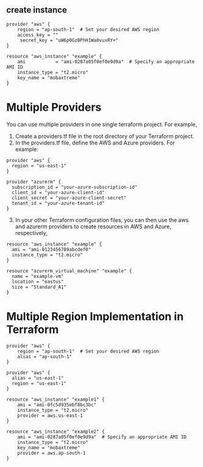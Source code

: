 ## create instance
```
provider "aws" {
    region = "ap-south-1"  # Set your desired AWS region
    access_key = ""
     secret_key = "uW6p0GzBPhH1Wa0vuxRY+"
}

resource "aws_instance" "example" {
    ami           = "ami-0287a05f0ef0e9d9a"  # Specify an appropriate AMI ID
    instance_type = "t2.micro"
    key_name = "mobaxtreme"
}
```

# Multiple Providers

You can use multiple providers in one single terraform project. For example,


1. Create a providers.tf file in the root directory of your Terraform project.
2. In the providers.tf file, define the AWS and Azure providers. For example:


```
provider "aws" {
  region = "us-east-1"
}

provider "azurerm" {
  subscription_id = "your-azure-subscription-id"
  client_id = "your-azure-client-id"
  client_secret = "your-azure-client-secret"
  tenant_id = "your-azure-tenant-id"
}
```

3. In your other Terraform configuration files, you can then use the aws and azurerm providers to create resources in AWS and Azure, respectively,

```
resource "aws_instance" "example" {
  ami = "ami-0123456789abcdef0"
  instance_type = "t2.micro"
}

resource "azurerm_virtual_machine" "example" {
  name = "example-vm"
  location = "eastus"
  size = "Standard_A1"
}
```

# Multiple Region Implementation in Terraform
```
provider "aws" {
    region = "ap-south-1"  # Set your desired AWS region
    alias = "ap-south-1"
}

provider "aws" {
  alias = "us-east-1"
  region = "us-east-1"
}

resource "aws_instance" "example1" {
    ami = "ami-0fc5d935ebf8bc3bc"
    instance_type = "t2.micro"
    provider = aws.us-east-1
}

resource "aws_instance" "example2" {
    ami = "ami-0287a05f0ef0e9d9a"  # Specify an appropriate AMI ID
    instance_type = "t2.micro"
    key_name = "mobaxtreme"
    provider = aws.ap-south-1
}
```
